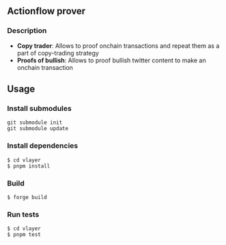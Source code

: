 ## Actionflow prover

### Description
- **Copy trader**: Allows to proof onchain transactions and repeat them as a part of copy-trading strategy
- **Proofs of bullish**: Allows to proof bullish twitter content to make an onchain transaction

## Usage

### Install submodules

```
git submodule init
git submodule update

```

### Install dependencies

```shell
$ cd vlayer
$ pnpm install
```

### Build

```shell
$ forge build
```

### Run tests

```shell
$ cd vlayer
$ pnpm test
```
